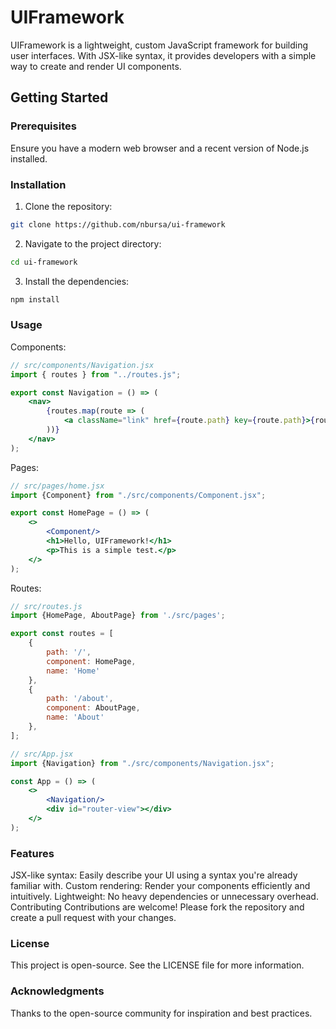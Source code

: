 # UIFramework

UIFramework is a lightweight, custom JavaScript framework for building user interfaces. With JSX-like syntax, it provides developers with a simple way to create and render UI components.

## Getting Started

### Prerequisites

Ensure you have a modern web browser and a recent version of Node.js installed.

### Installation

1. Clone the repository:
```bash
git clone https://github.com/nbursa/ui-framework
```
2. Navigate to the project directory:
```bash
cd ui-framework
```
3. Install the dependencies:
```bash
npm install
```

### Usage

Components:
```jsx
// src/components/Navigation.jsx
import { routes } from "../routes.js";

export const Navigation = () => (
    <nav>
        {routes.map(route => (
            <a className="link" href={route.path} key={route.path}>{route.name}</a>
        ))}
    </nav>
);
```

Pages:

```jsx
// src/pages/home.jsx
import {Component} from "./src/components/Component.jsx";

export const HomePage = () => (
    <>
        <Component/>
        <h1>Hello, UIFramework!</h1>
        <p>This is a simple test.</p>
    </>
);
```

Routes:

```jsx
// src/routes.js
import {HomePage, AboutPage} from './src/pages';

export const routes = [
    {
        path: '/',
        component: HomePage,
        name: 'Home'
    },
    {
        path: '/about',
        component: AboutPage,
        name: 'About'
    },
];
```

```jsx
// src/App.jsx
import {Navigation} from "./src/components/Navigation.jsx";

const App = () => (
    <>
        <Navigation/>
        <div id="router-view"></div>
    </>
);
```

### Features

JSX-like syntax: Easily describe your UI using a syntax you're already familiar with.
Custom rendering: Render your components efficiently and intuitively.
Lightweight: No heavy dependencies or unnecessary overhead.
Contributing
Contributions are welcome! Please fork the repository and create a pull request with your changes.

### License
This project is open-source. See the LICENSE file for more information.

### Acknowledgments
Thanks to the open-source community for inspiration and best practices.